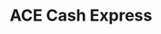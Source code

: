 ---
title: "ACE Cash Express"
url: /washington/ace-cash-express-h-street-northeast/
shop: pawnbroker
---